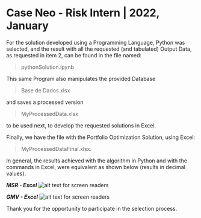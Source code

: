 Case Neo - Risk Intern | 2022, January
==============

For the solution developed using a Programming Language, Python was selected, and the result with all the requested (and tabulated) Output Data, as requested in item 2, can be found in the file named:

>pythonSolution.ipynb

This same Program also manipulates the provided Database

>Base de Dados.xlsx

and saves a processed version

>MyProcessedData.xlsx

to be used next, to develop the requested solutions in Excel.

Finally, we have the file with the Portfolio Optimization Solution, using Excel:

>MyProcessedDataFinal.xlsx.

In general, the results achieved with the algorithm in Python and with the commands in Excel, were equivalent as shown below (results in decimal values).

***MSR - Excel***
![alt text for screen readers](MSR.png "MSR - Excel")

***GMV - Excel***
![alt text for screen readers](GMV.png "MSR - Excel")



Thank you for the opportunity to participate in the selection process.